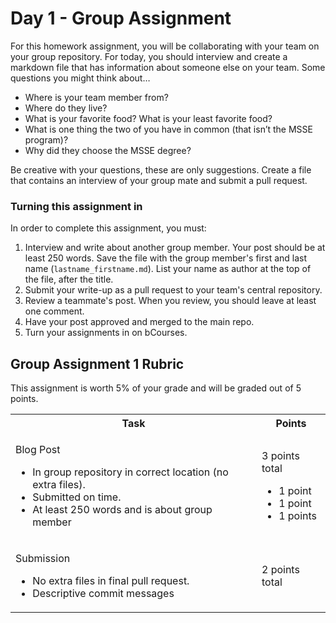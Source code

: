 # Day 1 - Group Assignment 

For this homework assignment, you will be collaborating with your team on your group repository. 
For today, you should interview and create a markdown file that has information about someone else on your team. Some questions you might think about…

- Where is your team member from?
- Where do they live?
- What is your favorite food? What is your least favorite food?
- What is one thing the two of you have in common (that isn’t the MSSE program)?
- Why did they choose the MSSE degree?

Be creative with your questions, these are only suggestions. Create a file that contains an interview of your group mate and submit a pull request. 
### Turning this assignment in
In order to complete this assignment, you must:
1. Interview and write about another group member. Your post should be at least 250 words. Save the file with the group member's first and last name (`lastname_firstname.md`). List your name as author at the top of the file, after the title.
2. Submit your write-up as a pull request to your team's central repository.
3. Review a teammate's post. When you review, you should leave at least one comment. 
4. Have your post approved and merged to the main repo.
5. Turn your assignments in on bCourses.

## Group Assignment 1 Rubric

This assignment is worth 5% of your grade and will be graded out of 5 points.

<table>
<tr>
    <th>
        Task
    </th>
    <th>
        Points
    </th>
    <tr>
    <tr>
        <td>
            <p>Blog Post</p> 
            <ul>
                <li>In group repository in correct location (no extra files).
                <li>Submitted on time.
                <li>At least 250 words and is about group member
        <td>
            <p>3 points total</p>
            <ul>
                <li> 1 point
                <li> 1 point
                <li> 1 points
    <tr>
        <td>
            <p>Submission</p> 
            <ul>
                <li>No extra files in final pull request.
                <li>Descriptive commit messages
        <td>
            <p>2 points total</p>
        </td>
    </tr>
</table>
    
